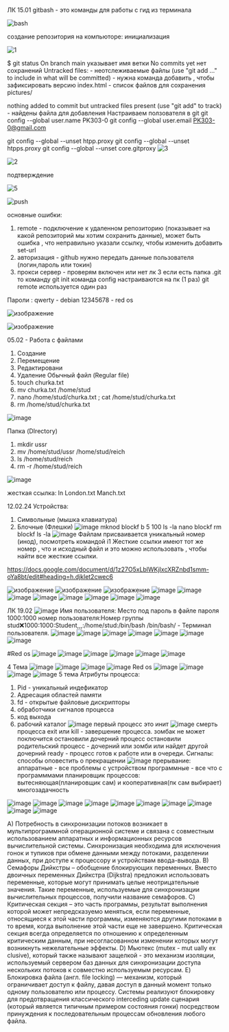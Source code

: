 ЛК 15.01
gitbash - это команды для работы с гид из терминала

![bash](https://github.com/Hottabik/6semestr/assets/113089655/b7031917-6ab5-495c-b330-3c6ce41dbfe5)

создание репозитория на компьюторе: инициализация

![1](https://github.com/Hottabik/6semestr/assets/113089655/64d71d54-65a9-4a44-8f36-2a320f053a7e)

$ git status
On branch main
указывает имя ветки
No commits yet
нет сохранений
Untracked files: - неотслеживаемые файлы 
  (use "git add <file>..." to include in what will be committed) - нужна команда добавить , чтобы зафиксировать версию
        index.html - список файлов для сохранения 
        pictures/

nothing added to commit but untracked files present (use "git add" to track) - найдены файла для добавления 
Настраиваем ползователя в git
git config --global user.name PK303-0
git config --global user.email PK303-0@gmail.com

git config --global --unset htpp.proxy
git config --global --unset htpps.proxy
git config --global --unset core.gitproxy
![3](https://github.com/Hottabik/6semestr/assets/113089655/f7386b4a-239b-410c-957a-1d8241220424)

![2](https://github.com/Hottabik/6semestr/assets/113089655/208ab0c6-cf11-42d0-b307-7322e6fb7ad8)

подтверждение 

![5](https://github.com/Hottabik/6semestr/assets/113089655/0b670c40-5a8a-4a02-8858-f7272fa2595b)

![push](https://github.com/Hottabik/6semestr/assets/113089655/4da52c50-f50c-435b-9826-7a22a6199455)

основные ошибки:
1) remote - подключение к удаленном репозиторию (показывает на какой репозиторий мы хотим сохранить данные), может быть ошибка , что неправильно указали ссылку, чтобы изменить добавить set-url
2) авторизация - github нужно передать данные пользователя (логин,пароль или токин)
3) прокси сервер - проверям включен или нет
лк 3
если есть папка .git то команду git init
команда config настраиваются на пк (1 раз)
git remote используется один раз

Пароли :
qwerty - debian
12345678 - red os

![изображение](https://github.com/Hottabik/6semestr/assets/113089655/7c4fc59d-369f-48c9-aee7-5bce4042e30e)

![изображение](https://github.com/Hottabik/6semestr/assets/113089655/a9c805ff-ee42-420e-9e43-fe7028971dd1)

05.02 - Работа с файлами
1) Создание
2) Перемещение
3) Редактировани
4) Удаление
Обычный файл (Regular file)
1) touch churka.txt
2) mv churka.txt /home/stud
3) nano /home/stud/churka.txt ; cat  /home/stud/churka.txt
4) rm  /home/stud/churka.txt
   
![image](https://github.com/Hottabik/6semestr/assets/113089655/945d2fe0-4784-4de9-9abe-ae114f47e2ff)

Папка (DIrectory)
1) mkdir ussr
2) mv  /home/stud/ussr /home/stud/reich
3) ls /home/stud/reich
4) rm -r  /home/stud/reich

![image](https://github.com/Hottabik/6semestr/assets/113089655/c8be093a-37a2-4f48-84ad-94d12ab7817a)

жесткая ссылка:
ln London.txt Manch.txt

12.02.24
Устройства:
1. Символьные (мышка клавиатура)
2. Блочные (Флешки)
   ![image](https://github.com/Hottabik/6semestr/assets/113089655/5343dd85-e6d1-452b-b6e7-0e4cf3fe9427)
mknod blockf b 5 100
ls -la
nano blockf
rm blockf
ls -la
![image](https://github.com/Hottabik/6semestr/assets/113089655/729bb147-4503-48f0-b1c4-33a5a182b253)
Файлам присваивается уникальный номер (инод), посмотреть командой i1
Жесткие ссылки имеют тот же номер , что и исходный файл и это можно использовать , чтобы найти все жесткие ссылки.

https://docs.google.com/document/d/1z27O5xLblWKjIxcXRZnbd1smm-oYa8bt/edit#heading=h.djklet2cwec6

![изображение](https://github.com/Hottabik/6semestr/assets/113089655/10c50f65-15a9-4c5c-b382-a2d424a446a9)
![изображение](https://github.com/Hottabik/6semestr/assets/113089655/add49044-8057-4938-b5c1-be4bfa3e94aa)
![изображение](https://github.com/Hottabik/6semestr/assets/113089655/2878700e-880c-4d16-ba54-e0d3f91fe883)
![image](https://github.com/Hottabik/6semestr/assets/113089655/6d23a08c-82eb-4b34-863f-e44d0c704e8b)
![image](https://github.com/Hottabik/6semestr/assets/113089655/2d5a439e-3384-4e5c-91ff-ee2336c5245e)
![image](https://github.com/Hottabik/6semestr/assets/113089655/af5c5705-47b9-40d2-aa5c-46c4b3b112f5)
![image](https://github.com/Hottabik/6semestr/assets/113089655/2e376d05-1e95-4e2f-a78a-e9c69826aeca)
![image](https://github.com/Hottabik/6semestr/assets/113089655/af6b30ab-4543-4b4f-a1e2-40766bbae5d0)
![image](https://github.com/Hottabik/6semestr/assets/113089655/cd3330d1-d268-4001-b6af-bcd6b5b255da)
![image](https://github.com/Hottabik/6semestr/assets/113089655/1e515794-86b9-4c3c-a439-e90ea74913be)
![image](https://github.com/Hottabik/6semestr/assets/113089655/14238dd8-5d6d-4d95-840d-c84a0dcdc5eb)


ЛК 19.02
![image](https://github.com/Hottabik/6semestr/assets/113089655/2a14b0d2-b54c-4c41-b6a7-b34f5e194eea)
Имя пользователя:
Место под пароль в файле пароля 
1000:1000
номер пользователя:Номер группы
stud:x:1000:1000:Student,,,:/home/stud:/bin/bash
/bin/bash/ - Терминал пользователя.
![image](https://github.com/Hottabik/6semestr/assets/113089655/5f9d8a3f-b48d-4b75-95f5-1e700b2a735a)
![image](https://github.com/Hottabik/6semestr/assets/113089655/635b8e7c-155c-4b93-bbca-8f716ecdb575)
![image](https://github.com/Hottabik/6semestr/assets/113089655/4b9126ac-0d64-4445-8b68-63d437d8fd0b)
![image](https://github.com/Hottabik/6semestr/assets/113089655/8b25a89c-2ae2-4568-8006-70653b05c6ce)
![image](https://github.com/Hottabik/6semestr/assets/113089655/16695f01-64c5-47ea-b6a7-07c48b8a315f)
![image](https://github.com/Hottabik/6semestr/assets/113089655/839c8072-7fb2-49a9-9358-714c5fa26345)
![image](https://github.com/Hottabik/6semestr/assets/113089655/a53d36cb-e388-40b7-851a-7f6993bb5995)


#Red os
![image](https://github.com/Hottabik/6semestr/assets/113089655/a619335c-b8ad-476d-a3b2-34fd7ef6bf25)
![image](https://github.com/Hottabik/6semestr/assets/113089655/48f708a9-49ed-429b-84e1-08ea2a758b57)
![image](https://github.com/Hottabik/6semestr/assets/113089655/d86fc13e-b508-4364-b634-d52e59501690)
![image](https://github.com/Hottabik/6semestr/assets/113089655/b2c36d57-7701-41d0-a3b5-336ab2da3e54)
![image](https://github.com/Hottabik/6semestr/assets/113089655/a790cbd8-1d23-4412-aa31-fbf1fbcd7d16)
![image](https://github.com/Hottabik/6semestr/assets/113089655/9d9cce5f-5d4b-4129-a18c-4708aea41383)

4 Тема
![image](https://github.com/Hottabik/6semestr/assets/113089655/c4bcb330-ce92-48c3-a7c9-411123fe0235)
![image](https://github.com/Hottabik/6semestr/assets/113089655/6aab8f2a-d8f2-4d9b-93c5-a86862436589)
![image](https://github.com/Hottabik/6semestr/assets/113089655/226572bf-d485-4bd0-9cc1-ca86ee9a87cb)
![image](https://github.com/Hottabik/6semestr/assets/113089655/0ebb9dbb-11d6-40bd-b589-06e03ab30402)
Red os
![image](https://github.com/Hottabik/6semestr/assets/113089655/427d7f64-c9f3-405d-8f77-b9fbf843b3c4)
![image](https://github.com/Hottabik/6semestr/assets/113089655/9483b168-2651-41f3-b193-4edcf30968f3)
![image](https://github.com/Hottabik/6semestr/assets/113089655/81bc43fb-2dd3-4204-92c3-ed6ffc7588d9)
![image](https://github.com/Hottabik/6semestr/assets/113089655/557cff72-d552-42bc-aca4-374f2d530641)
5 тема 
Атрибуты процесса:
1) Pid - уникальный индефикатор
2) Адресация областей памяти
3) fd - открытые файловые дискрипторы
4) обработчики сигналов процесса
5) код выхода
6) рабочий каталог
![image](https://github.com/Hottabik/6semestr/assets/113089655/cbabab8f-3c4b-42ab-b121-8721c5292e61)
первый процесс это инит
![image](https://github.com/Hottabik/6semestr/assets/113089655/0d2755d1-c7a2-4c42-8482-328797898714)
смерть процесса
exit или kill - завершение процесса.
зомбак не может поключится
остановили дочерний процесс
остановили родительский процесс - дочерний или зомби или найдет другой дочерний
ready - процесс готов к работе или в очереди.
Сигналы:
способы оповестить о прекращении
![image](https://github.com/Hottabik/6semestr/assets/113089655/f49697c9-32a3-4be4-83bd-7c064003f312)
прерывание:
аппаратные - все проблемы с устройством
программные - все что с программмами
планировщик процессов:
вытесняющая(планировщик сам) и кооперативная(пк сам выбирает) многозадачность

![image](https://github.com/Hottabik/6semestr/assets/113089655/222a3f08-0603-4f67-b27e-ed755bfc3c27)
![image](https://github.com/Hottabik/6semestr/assets/113089655/f75b812b-e76b-4af0-8c18-24838684686f)
![image](https://github.com/Hottabik/6semestr/assets/113089655/b013c38b-6065-44f7-9ba3-019f31a7dbbb)
![image](https://github.com/Hottabik/6semestr/assets/113089655/de7ebb76-f8a2-43bc-9fb8-162cc393e1ed)
![image](https://github.com/Hottabik/6semestr/assets/113089655/8f31bfd9-5b38-452c-8b99-a9a4b08ca998)
![image](https://github.com/Hottabik/6semestr/assets/113089655/cbe04e1d-c53f-48c6-bf04-3dd4e005c0a6)
![image](https://github.com/Hottabik/6semestr/assets/113089655/15db55cb-35b0-4a43-824b-5c222f27f71c)
![image](https://github.com/Hottabik/6semestr/assets/113089655/24501db9-a2ab-46e8-a87c-6b52df7e9663)
![image](https://github.com/Hottabik/6semestr/assets/113089655/b3de0fa5-09f6-40ff-b444-ce52c2d134ae)
![image](https://github.com/Hottabik/6semestr/assets/113089655/b4d272ac-d8e7-43aa-bb3d-62242bde8bda)

A) Потребность в синхронизации потоков возникает в мультипрограммной операционной системе и связана с совместным использованием аппаратных и информационных ресурсов вычислительной системы. Синхронизация необходима для исключения гонок и тупиков при обмене данными между потоками, разделении данных, при доступе к процессору и устройствам ввода-вывода.
B) Семафоры Дийкстры – обобщение блокирующих переменных. Вместо двоичных переменных Дийкстра (Dijkstra) предложил использовать переменные, которые могут принимать целые неотрицательные значения. Такие переменные, используемые для синхронизации вычислительных процессов, получили название семафоров.
C) Критическая секция – это часть программы, результат выполнения которой может непредсказуемо меняться, если переменные, относящиеся к этой части программы, изменяются другими потоками в то время, когда выполнение этой части еще не завершено. Критическая секция всегда определяется по отношению к определенным критическим данным, при несогласованном изменении которых могут возникнуть нежелательные эффекты.
D) Мьютекс (mutex - mut ually ex clusive), который также называют защелкой - это механизм изоляции, используемый сервером баз данных для синхронизации доступа нескольких потоков к совместно используемым ресурсам. 
E) Блокировка файла (англ. file locking) — механизм, который ограничивает доступ к файлу, давая доступ в данный момент только одному пользователю или процессу. Системы реализуют блокировку для предотвращения классического interceding update сценария (который является типичным примером состояния гонки) посредством принуждения к последовательным процессам обновления любого файла.
